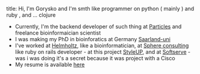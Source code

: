 title: Hi, I'm Gorysko and I'm smth like programmer on python ( mainly ) and ruby , and ... clojure

* Currently, I'm the backend developer of such thing at [Particles](http://particles.pro/) and
freelance bioinformaician scientist
* I was making my PhD in bioinforatics at Germany [Saarland-uni](http://uni-saarland.de)
* I've worked at [Helmholtz](http://www.helmholtz-hzi.de/en/), like  a bioinformatician, at [Sphere consulting](http://sphereinc.com) like ruby on rails developer - at this project [StyleUP](http://styleup.ru), and at [Softserve](http://softserve.ua) - was i was doing it's a secret because it was project with a Cisco
* My resume is available [here](/static/igor_lushchyk.pdf)

